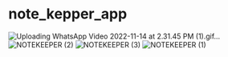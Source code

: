 # note_kepper_app

![Uploading WhatsApp Video 2022-11-14 at 2.31.45 PM (1).gif…]()
![NOTEKEEPER (2)](https://user-images.githubusercontent.com/111499522/201619491-e2a1c165-c0ed-4c46-9ded-cbd7c5c51144.jpeg)
![NOTEKEEPER (3)](https://user-images.githubusercontent.com/111499522/201619502-c3e31ae4-50ca-4b78-b843-069fcf348c8a.jpeg)
![NOTEKEEPER (1)](https://user-images.githubusercontent.com/111499522/201619504-cc32dac5-5341-4ac6-9d03-9b6e67a519db.jpeg)

